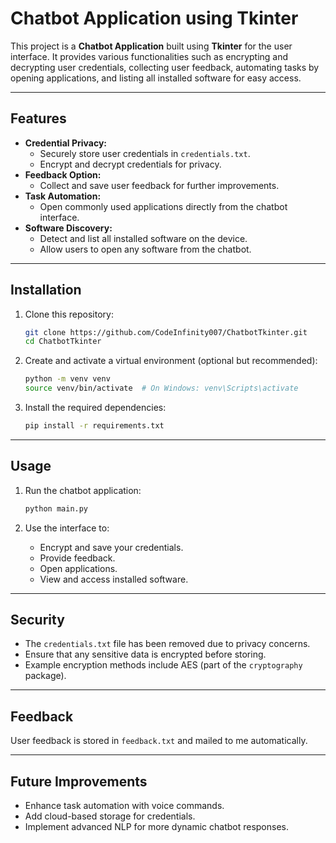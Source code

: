 
# Chatbot Application using Tkinter

This project is a **Chatbot Application** built using **Tkinter** for the user interface. It provides various functionalities such as encrypting and decrypting user credentials, collecting user feedback, automating tasks by opening applications, and listing all installed software for easy access.

----------

## Features

-   **Credential Privacy:**
    -   Securely store user credentials in `credentials.txt`.
    -   Encrypt and decrypt credentials for privacy.
-   **Feedback Option:**
    -   Collect and save user feedback for further improvements.
-   **Task Automation:**
    -   Open commonly used applications directly from the chatbot interface.
-   **Software Discovery:**
    -   Detect and list all installed software on the device.
    -   Allow users to open any software from the chatbot.

----------

## Installation

1.  Clone this repository:
    
    ```bash
    git clone https://github.com/CodeInfinity007/ChatbotTkinter.git
    cd ChatbotTkinter
    
    ```
    
2.  Create and activate a virtual environment (optional but recommended):
    
    ```bash
    python -m venv venv
    source venv/bin/activate  # On Windows: venv\Scripts\activate
    
    ```
    
3.  Install the required dependencies:
    
    ```bash
    pip install -r requirements.txt
    
    ```
    

----------

## Usage

1.  Run the chatbot application:
    
    ```bash
    python main.py
    
    ```
    
2.  Use the interface to:
    -   Encrypt and save your credentials.
    -   Provide feedback.
    -   Open applications.
    -   View and access installed software.

----------

## Security

-   The `credentials.txt` file has been removed due to privacy concerns.
-   Ensure that any sensitive data is encrypted before storing.
-   Example encryption methods include AES (part of the `cryptography` package).

----------

## Feedback

User feedback is stored in `feedback.txt` and mailed to me automatically.

----------

## Future Improvements

-   Enhance task automation with voice commands.
-   Add cloud-based storage for credentials.
-   Implement advanced NLP for more dynamic chatbot responses.

